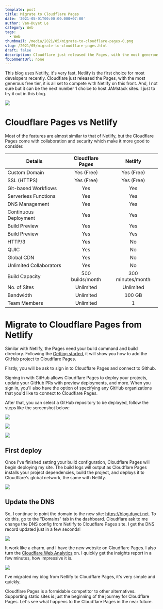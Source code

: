 ```yaml
---
template: post
title: Migrate to Cloudflare Pages
date: '2021-05-01T00:00:00.000+07:00'
author: Van-Duyet Le
category: Web
tags:
  - Web
thumbnail: /media/2021/05/migrate-to-cloudflare-pages-0.png
slug: /2021/05/migrate-to-cloudflare-pages.html
draft: false
description: Cloudflare just released the Pages, with the most generous free tier, it is all set to compete with Netlify on this front. I just to try it out in this blog.
fbCommentUrl: none
---
```


This blog uses Netlify, it's very fast, Netlify is the first choice for most developers recently.
Cloudflare just released the Pages, with the most generous free tier, it is all set to compete with Netlify on this front. 
And, I not sure but it can be the next number 1 choice to host JAMstack sites. I just to try it out in this blog.

![](/media/2021/05/migrate-to-cloudflare-pages-0.png)

# Cloudflare Pages vs Netlify

Most of the features are almost similar to that of Netlify, but the Cloudflare Pages come with collaboration and security which make it more good to consider.

| Details                 | Cloudflare Pages |      Netlify      |
|-------------------------|:----------------:|:-----------------:|
| Custom Domain           |    Yes (Free)    |     Yes (Free)    |
| SSL (HTTPS)             |    Yes (Free)    |     Yes (Free)    |
| Git-based Workflows     |        Yes       |        Yes        |
| Serverless Functions    |        Yes       |        Yes        |
| DNS Management          |        Yes       |        Yes        |
| Continuous Deployment   |        Yes       |        Yes        |
| Build Preview           |        Yes       |        Yes        |
| Build Preview           |        Yes       |        Yes        |
| HTTP/3                  |        Yes       |         No        |
| QUIC                    |        Yes       |         No        |
| Global CDN              |        Yes       |         No        |
| Unlimited Collaborators |        Yes       |         No        |
| Build Capacity          | 500 builds/month | 300 minutes/month |
| No. of Sites            |     Unlimited    |     Unlimited     |
| Bandwidth               |     Unlimited    |       100 GB      |
| Team Members            |     Unlimited    |         1         |

# Migrate to Cloudflare Pages from Netlify

Similar with Netlify, the Pages need your build command and build directory. 
Following the [Getting started](https://developers.cloudflare.com/pages/getting-started), 
it will show you how to add the GitHub project to Cloudflare Pages. 

Firstly, you will be ask to sign in to Cloudflare Pages and connect to Github. 

Signing in with GitHub allows Cloudflare Pages to deploy your projects, update your GitHub PRs 
with preview deployments, and more. When you sign in, you'll also have the option of specifying
any GitHub organizations that you'd like to connect to Cloudflare Pages. 

After that, you can select a GitHub repository to be deployed, follow the steps like the screenshot below:

![](/media/2021/05/migrate-to-cloudflare-pages-1.png)

![](/media/2021/05/migrate-to-cloudflare-pages-2.png)

![](/media/2021/05/migrate-to-cloudflare-pages-3.png)

## First deploy

Once I've finished setting your build configuration, Cloudflare Pages will begin deploying my site.
The build logs will output as Cloudflare Pages installs your project dependencies, build the project, 
and deploys it to Cloudflare's global network, the same with Netlify.

![](/media/2021/05/migrate-to-cloudflare-pages-4.png)

## Update the DNS

So, I continue to point the domain to the new site: https://blog.duyet.net. To do this, go to the "Domains" tab in the dashboard.
Cloudflare ask to me change the DNS config from Netlify to Cloudflare Pages site. I get the DNS record updated just in a few seconds!

![](/media/2021/05/migrate-to-cloudflare-pages-5.png)

It work like a charm, and I have the new website on Cloudflare Pages. I also turn the [Cloudflare Web Analytics](https://www.cloudflare.com/web-analytics/) on.
I quickly get the insights report in a few minutes, how impressive it is.

![](/media/2021/05/migrate-to-cloudflare-pages-6.png)

I've migrated my blog from Netlify to Cloudflare Pages, it's very simple and quickly. 

Cloudflare Pages is a formidable competitor to other alternatives. 
Supporting static sites is just the beginning of the journey for Cloudflare Pages. 
Let's see what happens to the Cloudflare Pages in the near future.
